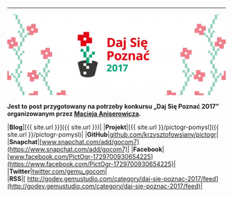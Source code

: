 --------------
[![Daj Się Poznać 2017][dsp-img]][dsp]

**Jest to post przygotowany na potrzeby konkursu &#8222;Daj Się Poznać 2017&#8221; organizowanym przez [Macieja Aniserowicza][procent].**

|**Blog**|[{{ site.url }}]({{ site.url }})|
|**Projekt**|[{{ site.url }}/pictogr-pomysl]({{ site.url }}/pictogr-pomysl)|
|**GitHub**|[github.com/krzysztofowsiany/pictogr](https://github.com/krzysztofowsiany/pictogr)|
|**Snapchat**|[www.snapchat.com/add/gocom7](https://www.snapchat.com/add/gocom7)|
|**Facebook**|[www.facebook.com/PictOgr-1729700930654225](https://www.facebook.com/PictOgr-1729700930654225)|     
|**Twitter**|[twitter.com/gemu_gocom](https://twitter.com/gemu_gocom)|          
|**RSS**|[ http://godev.gemustudio.com/category/daj-sie-poznac-2017/feed](http://godev.gemustudio.com/category/daj-sie-poznac-2017/feed)|

[procent]: http://devstyle.pl

[dsp-img]: /assets/images/common/dsp2017.jpg
[dsp]: http://dajsiepoznac.pl